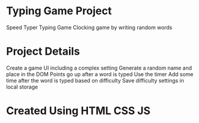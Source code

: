 # Typing Game Project
Speed Typer Typing Game
Clocking game by writing random words

# Project Details
  Create a game UI including a complex setting
  Generate a random name and place in the DOM
  Points go up after a word is typed
  Use the timer
  Add some time after the word is typed based on difficulty
  Save difficulty settings in local storage
  
# Created Using HTML CSS JS
